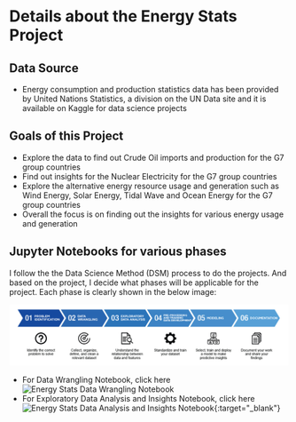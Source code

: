 # Details about the Energy Stats Project

## Data Source 
- Energy consumption and production statistics data has been provided by United Nations Statistics, a division on the UN Data site and it is available on Kaggle for data science projects

## Goals of this Project
- Explore the data to find out Crude Oil imports and production for the G7 group countries
- Find out insights for the Nuclear Electricity for the G7 group countries
- Explore the alternative energy resource usage and generation such as Wind Energy, Solar Energy, Tidal Wave and Ocean Energy for the G7 group countries
- Overall the focus is on finding out the insights for various energy usage and generation

## Jupyter Notebooks for various phases
I follow the the Data Science Method (DSM) process to do the projects. And based on the project, I decide what phases will be applicable for the project. Each phase is clearly shown in the below image:

<img src="https://github.com/jayguptacal/portfolio/blob/main/image/MLmethodology.jpg">

- For Data Wrangling Notebook, click here ![Energy Stats Data Wrangling Notebook](/EnergyStatsProject/Energy_Stats_DataWrangling.ipynb)
- For Exploratory Data Analysis and Insights Notebook, click here ![Energy Stats Data Analysis and Insights Notebook](/EnergyStatsProject/Energy_Stats_EDA.ipynb){:target="_blank"}
